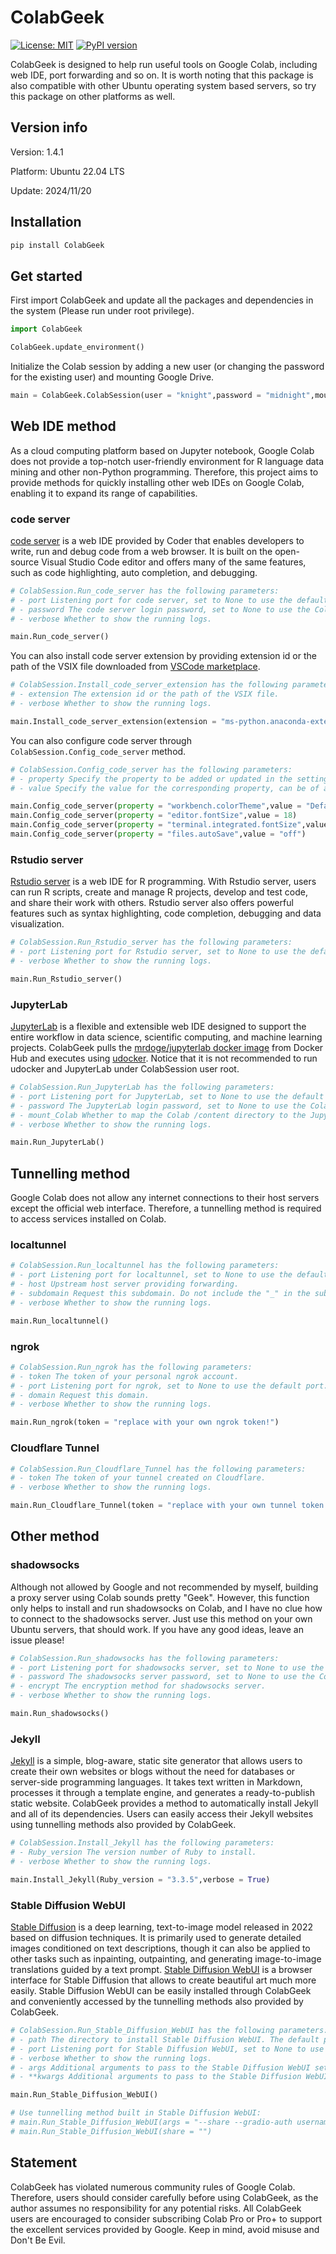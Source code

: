 # ColabGeek

[![License: MIT](https://img.shields.io/badge/License-MIT-yellow.svg)](https://github.com/yimingsun12138/ColabGeek/blob/main/LICENSE)
[![PyPI version](https://badge.fury.io/py/ColabGeek.svg)](https://badge.fury.io/py/ColabGeek)

ColabGeek is designed to help run useful tools on Google Colab, including web IDE, port forwarding and so on. It is worth noting that this package is also compatible with other Ubuntu operating system based servers, so try this package on other platforms as well.

## Version info

Version: 1.4.1

Platform: Ubuntu 22.04 LTS

Update: 2024/11/20

## Installation

```python
pip install ColabGeek
```

## Get started

First import ColabGeek and update all the packages and dependencies in the system (Please run under root privilege).

```python
import ColabGeek

ColabGeek.update_environment()
```

Initialize the Colab session by adding a new user (or changing the password for the existing user) and mounting Google Drive.

```python
main = ColabGeek.ColabSession(user = "knight",password = "midnight",mount_GD = True)
```

## Web IDE method

As a cloud computing platform based on Jupyter notebook, Google Colab does not provide a top-notch user-friendly environment for R language data mining and other non-Python programming. Therefore, this project aims to provide methods for quickly installing other web IDEs on Google Colab, enabling it to expand its range of capabilities.

### code server

[code server](https://github.com/coder/code-server) is a web IDE provided by Coder that enables developers to write, run and debug code from a web browser. It is built on the open-source Visual Studio Code editor and offers many of the same features, such as code highlighting, auto completion, and debugging.

```python
# ColabSession.Run_code_server has the following parameters:
# - port Listening port for code server, set to None to use the default port.
# - password The code server login password, set to None to use the ColabSession user password.
# - verbose Whether to show the running logs.

main.Run_code_server()
```

You can also install code server extension by providing extension id or the path of the VSIX file downloaded from [VSCode marketplace](https://marketplace.visualstudio.com/vscode).

```python
# ColabSession.Install_code_server_extension has the following parameters:
# - extension The extension id or the path of the VSIX file.
# - verbose Whether to show the running logs.

main.Install_code_server_extension(extension = "ms-python.anaconda-extension-pack")
```

You can also configure code server through `ColabSession.Config_code_server` method.

```python
# ColabSession.Config_code_server has the following parameters:
# - property Specify the property to be added or updated in the settings.json file.
# - value Specify the value for the corresponding property, can be of any type that is supported by JSON.

main.Config_code_server(property = "workbench.colorTheme",value = "Default Dark+")
main.Config_code_server(property = "editor.fontSize",value = 18)
main.Config_code_server(property = "terminal.integrated.fontSize",value = 18)
main.Config_code_server(property = "files.autoSave",value = "off")
```

### Rstudio server

[Rstudio server](https://posit.co/products/open-source/rstudio-server/) is a web IDE for R programming. With Rstudio server, users can run R scripts, create and manage R projects, develop and test code, and share their work with others. Rstudio server also offers powerful features such as syntax highlighting, code completion, debugging and data visualization.

```python
# ColabSession.Run_Rstudio_server has the following parameters:
# - port Listening port for Rstudio server, set to None to use the default port.
# - verbose Whether to show the running logs.

main.Run_Rstudio_server()
```

### JupyterLab
[JupyterLab](https://jupyterlab.readthedocs.io/en/stable/index.html) is a flexible and extensible web IDE designed to support the entire workflow in data science, scientific computing, and machine learning projects. ColabGeek pulls the [mrdoge/jupyterlab docker image](https://hub.docker.com/r/mrdoge/jupyterlab) from Docker Hub and executes using [udocker](https://github.com/indigo-dc/udocker). Notice that it is not recommended to run udocker and JupyterLab under ColabSession user root.

```python
# ColabSession.Run_JupyterLab has the following parameters:
# - port Listening port for JupyterLab, set to None to use the default port.
# - password The JupyterLab login password, set to None to use the ColabSession user password.
# - mount_Colab Whether to map the Colab /content directory to the JupyterLab container /content directory.
# - verbose Whether to show the running logs.

main.Run_JupyterLab()
```

## Tunnelling method

Google Colab does not allow any internet connections to their host servers except the official web interface. Therefore, a tunnelling method is required to access services installed on Colab.

### localtunnel

```python
# ColabSession.Run_localtunnel has the following parameters:
# - port Listening port for localtunnel, set to None to use the default port.
# - host Upstream host server providing forwarding.
# - subdomain Request this subdomain. Do not include the "_" in the subdomain.
# - verbose Whether to show the running logs.

main.Run_localtunnel()
```

### ngrok

```python
# ColabSession.Run_ngrok has the following parameters:
# - token The token of your personal ngrok account.
# - port Listening port for ngrok, set to None to use the default port.
# - domain Request this domain.
# - verbose Whether to show the running logs.

main.Run_ngrok(token = "replace with your own ngrok token!")
```

### Cloudflare Tunnel

```python
# ColabSession.Run_Cloudflare_Tunnel has the following parameters:
# - token The token of your tunnel created on Cloudflare.
# - verbose Whether to show the running logs.

main.Run_Cloudflare_Tunnel(token = "replace with your own tunnel token!")
```

## Other method

### shadowsocks

Although not allowed by Google and not recommended by myself, building a proxy server using Colab sounds pretty "Geek". However, this function only helps to install and run shadowsocks on Colab, and I have no clue how to connect to the shadowsocks server. Just use this method on your own Ubuntu servers, that should work. If you have any good ideas, leave an issue please!

```python
# ColabSession.Run_shadowsocks has the following parameters:
# - port Listening port for shadowsocks server, set to None to use the default port.
# - password The shadowsocks server password, set to None to use the ColabSession user password.
# - encrypt The encryption method for shadowsocks server.
# - verbose Whether to show the running logs.

main.Run_shadowsocks()
```

### Jekyll

[Jekyll](https://jekyllrb.com/) is a simple, blog-aware, static site generator that allows users to create their own websites or blogs without the need for databases or server-side programming languages. It takes text written in Markdown, processes it through a template engine, and generates a ready-to-publish static website. ColabGeek provides a method to automatically install Jekyll and all of its dependencies. Users can easily access their Jekyll websites using tunnelling methods also provided by ColabGeek.

```python
# ColabSession.Install_Jekyll has the following parameters:
# - Ruby_version The version number of Ruby to install.
# - verbose Whether to show the running logs.

main.Install_Jekyll(Ruby_version = "3.3.5",verbose = True)
```

### Stable Diffusion WebUI

[Stable Diffusion](https://github.com/CompVis/stable-diffusion) is a deep learning, text-to-image model released in 2022 based on diffusion techniques. It is primarily used to generate detailed images conditioned on text descriptions, though it can also be applied to other tasks such as inpainting, outpainting, and generating image-to-image translations guided by a text prompt. [Stable Diffusion WebUI](https://github.com/AUTOMATIC1111/stable-diffusion-webui) is a browser interface for Stable Diffusion that allows to create beautiful art much more easily. Stable Diffusion WebUI can be easily installed through ColabGeek and conveniently accessed by the tunnelling methods also provided by ColabGeek.

```python
# ColabSession.Run_Stable_Diffusion_WebUI has the following parameters:
# - path The directory to install Stable Diffusion WebUI. The default path is located in the home of the ColabSession user.
# - port Listening port for Stable Diffusion WebUI, set to None to use the default port.
# - verbose Whether to show the running logs.
# - args Additional arguments to pass to the Stable Diffusion WebUI setup script.
# - **kwargs Additional arguments to pass to the Stable Diffusion WebUI setup script. Cannot be used in conjunction with the args parameter.

main.Run_Stable_Diffusion_WebUI()

# Use tunnelling method built in Stable Diffusion WebUI:
# main.Run_Stable_Diffusion_WebUI(args = "--share --gradio-auth username:password")
# main.Run_Stable_Diffusion_WebUI(share = "")
```

## Statement

ColabGeek has violated numerous community rules of Google Colab. Therefore, users should consider carefully before using ColabGeek, as the author assumes no responsibility for any potential risks. All ColabGeek users are encouraged to consider subscribing Colab Pro or Pro+ to support the excellent services provided by Google. Keep in mind, avoid misuse and Don't Be Evil.
